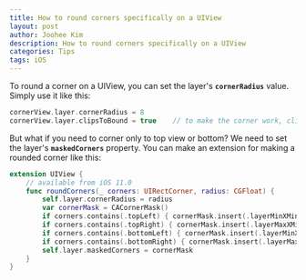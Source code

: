 ```yaml
---
title: How to round corners specifically on a UIView
layout: post
author: Joohee Kim
description: How to round corners specifically on a UIView
categories: Tips
tags: iOS
---
```


To round a corner on a UIView, you can set the layer's **`cornerRadius`** value. Simply use it like this:

```swift
cornerView.layer.cornerRadius = 8
cornerView.layer.clipsToBound = true    // to make the corner work, clipsToBound must be true
```

But what if you need to corner only to top view or bottom? We need to set the layer's **`maskedCorners`** property. You can make an extension for making a rounded corner like this:

```swift
extension UIView {
    // available from iOS 11.0
    func roundCorners(_ corners: UIRectCorner, radius: CGFloat) {
        self.layer.cornerRadius = radius
        var cornerMask = CACornerMask()
        if corners.contains(.topLeft) { cornerMask.insert(.layerMinXMinYCorner) }
        if corners.contains(.topRight) { cornerMask.insert(.layerMaxXMinYCorner) }
        if corners.contains(.bottomLeft) { cornerMask.insert(.layerMinXMaxYCorner) }
        if corners.contains(.bottomRight) { cornerMask.insert(.layerMaxXMaxYCorner) }
        self.layer.maskedCorners = cornerMask
    }
}
```